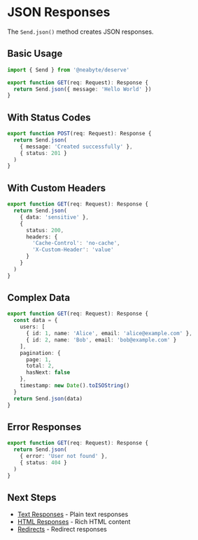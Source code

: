 # JSON Responses

The `Send.json()` method creates JSON responses.

## Basic Usage

```typescript
import { Send } from '@neabyte/deserve'

export function GET(req: Request): Response {
  return Send.json({ message: 'Hello World' })
}
```

## With Status Codes

```typescript
export function POST(req: Request): Response {
  return Send.json(
    { message: 'Created successfully' },
    { status: 201 }
  )
}
```

## With Custom Headers

```typescript
export function GET(req: Request): Response {
  return Send.json(
    { data: 'sensitive' },
    {
      status: 200,
      headers: {
        'Cache-Control': 'no-cache',
        'X-Custom-Header': 'value'
      }
    }
  )
}
```

## Complex Data

```typescript
export function GET(req: Request): Response {
  const data = {
    users: [
      { id: 1, name: 'Alice', email: 'alice@example.com' },
      { id: 2, name: 'Bob', email: 'bob@example.com' }
    ],
    pagination: {
      page: 1,
      total: 2,
      hasNext: false
    },
    timestamp: new Date().toISOString()
  }
  return Send.json(data)
}
```

## Error Responses

```typescript
export function GET(req: Request): Response {
  return Send.json(
    { error: 'User not found' },
    { status: 404 }
  )
}
```

## Next Steps

- [Text Responses](/response/text) - Plain text responses
- [HTML Responses](/response/html) - Rich HTML content
- [Redirects](/response/redirect) - Redirect responses
